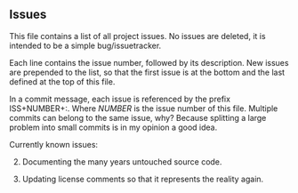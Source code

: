 Issues
------ 

This file contains a list of all project issues.
No issues are deleted, it is intended to be a simple
bug/issuetracker.

Each line contains the issue number, followed by
its description. New issues are prepended to the list,
so that the first issue is at the bottom and the last
defined at the top of this file.

In a commit message, each issue is referenced by the
prefix ISS+NUMBER+:. Where _NUMBER_ is the issue
number of this file. Multiple commits can belong to
the same issue, why? Because splitting a large
problem into small commits is in my opinion a good 
idea.

Currently known issues:

2. Documenting the many years untouched source code.

1. Updating license comments so that it represents 
   the reality again.
